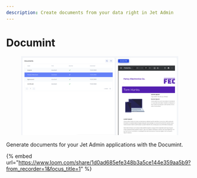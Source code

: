 ```yaml
---
description: Create documents from your data right in Jet Admin
---
```


# Documint

<figure><img src="../../.gitbook/assets/image (10) (2).png" alt=""><figcaption></figcaption></figure>

Generate documents for your Jet Admin applications with the Documint.

{% embed url="https://www.loom.com/share/1d0ad685efe348b3a5ce144e359aa5b9?from_recorder=1&focus_title=1" %}
